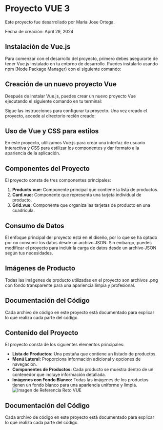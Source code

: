 # Proyecto VUE 3

Este proyecto fue desarrollado por Maria Jose Ortega.

Fecha de creación: April 29, 2024

## Instalación de Vue.js

Para comenzar con el desarrollo del proyecto, primero debes asegurarte de tener Vue.js instalado en tu entorno de desarrollo. Puedes instalarlo usando npm (Node Package Manager) con el siguiente comando:


## Creación de un nuevo proyecto Vue

Después de instalar Vue.js, puedes crear un nuevo proyecto Vue ejecutando el siguiente comando en tu terminal:


Sigue las instrucciones para configurar tu proyecto. Una vez creado el proyecto, accede al directorio recién creado:


## Uso de Vue y CSS para estilos

En este proyecto, utilizamos Vue.js para crear una interfaz de usuario interactiva y CSS para estilizar los componentes y dar formato a la apariencia de la aplicación.

## Componentes del Proyecto

El proyecto consta de tres componentes principales:

1. **Products.vue:** Componente principal que contiene la lista de productos.
2. **Card.vue:** Componente que representa una tarjeta individual de producto.
3. **Grid.vue:** Componente que organiza las tarjetas de producto en una cuadrícula.

## Consumo de Datos

El enfoque principal del proyecto está en el diseño, por lo que se ha optado por no consumir los datos desde un archivo JSON. Sin embargo, puedes modificar el proyecto para incluir la carga de datos desde un archivo JSON según tus necesidades.

## Imágenes de Producto

Todas las imágenes de producto utilizadas en el proyecto son archivos .png con fondo transparente para una apariencia limpia y profesional.

## Documentación del Código

Cada archivo de código en este proyecto está documentado para explicar lo que realiza cada parte del código.



## Contenido del Proyecto

El proyecto consta de los siguientes elementos principales:

- **Lista de Productos:** Una pestaña que contiene un listado de productos.
- **Menú Lateral:** Proporciona información adicional y opciones de navegación.
- **Componentes de Productos:** Cada producto se muestra dentro de un contenedor que incluye información detallada.
- **Imágenes con Fondo Blanco:** Todas las imágenes de los productos tienen un fondo blanco para una apariencia uniforme y limpia.
![Imagen de Referencia Reto VUE](https://github.com/MaJose1011/Reto-tecnico-VUE-/blob/main/Img%20de%20referencia%20VUE.png?raw=true)



## Documentación del Código

Cada archivo de código en este proyecto está documentado para explicar lo que realiza cada parte del código.

